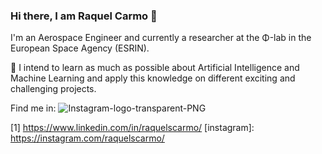 ### Hi there, I am Raquel Carmo 👋

I'm an Aerospace Engineer and currently a researcher at the Φ-lab in the European Space Agency (ESRIN).

🔭 I intend to learn as much as possible about Artificial Intelligence and Machine Learning and apply this knowledge on different exciting and challenging projects.

Find me in:
![Instagram-logo-transparent-PNG](https://user-images.githubusercontent.com/30031382/126649151-49eec275-2c97-4a1d-9713-518fdbf36c73.png)


[1] https://www.linkedin.com/in/raquelscarmo/
[instagram]: https://instagram.com/raquelscarmo/

<!--
**raquelcarmo/RaquelCarmo** is a ✨ _special_ ✨ repository because its `README.md` (this file) appears on your GitHub profile.

Here are some ideas to get you started:

- 🔭 I’m currently working on ...
- 🌱 I’m currently learning ...
- 👯 I’m looking to collaborate on ...
- 🤔 I’m looking for help with ...
- 💬 Ask me about ...
- 📫 How to reach me: ...
- 😄 Pronouns: ...
- ⚡ Fun fact: ...
-->
